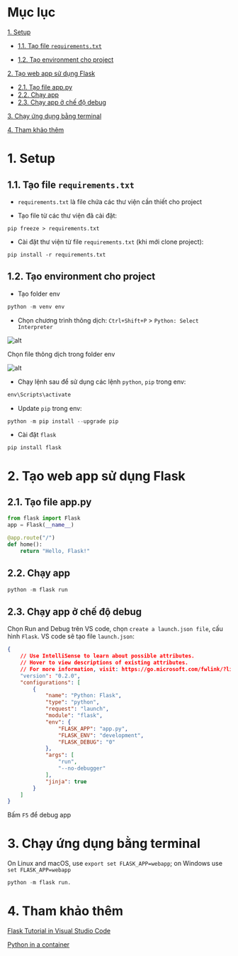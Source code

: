 # Mục lục

[1. Setup](#1-setup)

- [1.1. Tạo file ```requirements.txt```](#11-tạo-file-requirementstxt)
  
- [1.2. Tạo environment cho project](#12-tạo-environment-cho-project)
  
[2. Tạo web app sử dụng Flask](#2-tạo-web-app-sử-dụng-flask)

- [2.1. Tạo file app.py](#21-tạo-file-apppy)  
- [2.2. Chạy app](#22-chạy-app)
- [2.3. Chạy app ở chế độ debug](#23-chạy-app-ở-chế-độ-debug)

[3. Chạy ứng dụng bằng terminal](#3-chạy-ứng-dụng-bằng-terminal)

[4. Tham khảo thêm](#4-tham-khảo-thêm)

# 1. Setup

## 1.1. Tạo file ```requirements.txt```

- ```requirements.txt``` là file chứa các thư viện cần thiết cho project

- Tạo file từ các thư viện đã cài đặt:

```pip
pip freeze > requirements.txt
```

- Cài đặt thư viện từ file ```requirements.txt``` (khi mới clone project):

```pip
pip install -r requirements.txt
```

## 1.2. Tạo environment cho project

- Tạo folder env

```py
python -m venv env
```

- Chọn chương trình thông dịch: ```Ctrl+Shift+P``` > ```Python: Select Interpreter```

![alt](https://code.visualstudio.com/assets/docs/python/shared/command-palette.png)

Chọn file thông dịch trong folder env

![alt](https://code.visualstudio.com/assets/docs/python/shared/select-virtual-environment.png)

- Chạy lệnh sau để sử dụng các lệnh ```python```, ```pip``` trong env:

```ps
env\Scripts\activate
```

- Update ```pip``` trong env:

```py
python -m pip install --upgrade pip
```

- Cài đặt ```flask```

```pip
pip install flask
```

# 2. Tạo web app sử dụng Flask

## 2.1. Tạo file app.py

```py
from flask import Flask
app = Flask(__name__)

@app.route("/")
def home():
    return "Hello, Flask!"
```

## 2.2. Chạy app

```py
python -m flask run
```

## 2.3. Chạy app ở chế độ debug

Chọn Run and Debug trên VS code, chọn ```create a launch.json file```, cấu hình ```Flask```. VS code sẽ tạo file ```launch.json```:

```json
{
    // Use IntelliSense to learn about possible attributes.
    // Hover to view descriptions of existing attributes.
    // For more information, visit: https://go.microsoft.com/fwlink/?linkid=830387
    "version": "0.2.0",
    "configurations": [
        {
            "name": "Python: Flask",
            "type": "python",
            "request": "launch",
            "module": "flask",
            "env": {
                "FLASK_APP": "app.py",
                "FLASK_ENV": "development",
                "FLASK_DEBUG": "0"
            },
            "args": [
                "run",
                "--no-debugger"
            ],
            "jinja": true
        }
    ]
}
```

Bấm ```F5``` để debug app

# 3. Chạy ứng dụng bằng terminal

On Linux and macOS, use ```export set FLASK_APP=webapp```; on Windows use ```set FLASK_APP=webapp```

```py
python -m flask run.
```

# 4. Tham khảo thêm

[Flask Tutorial in Visual Studio Code](https://code.visualstudio.com/docs/python/tutorial-flask)

[Python in a container](https://code.visualstudio.com/docs/containers/quickstart-python)
